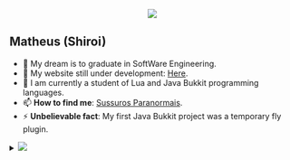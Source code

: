 <p align="center"><img src="https://i.imgur.com/A6bWGFl.gif"/></p>

## Matheus (Shiroi)
- 🔭 My dream is to graduate in SoftWare Engineering.
- 👯 My website still under development: [Here](https://discord.gg/tqgmb4JJ).
- 💬 I am currently a student of Lua and Java Bukkit programming languages.
- 📫 **How to find me**: [Sussuros Paranormais]([https://discord.gg/puqHAguuc4](https://discord.gg/tqgmb4JJ)).
- ⚡ **Unbelievable fact**: My first Java Bukkit project was a temporary fly plugin.

<details>
<summary>
  <a href="https://github.com/ShiroiCrypto"><img src="https://img.shields.io/badge/-Expand%20to%20know%20more-b03544?style=for-the-badge" /></a>
</summary>

